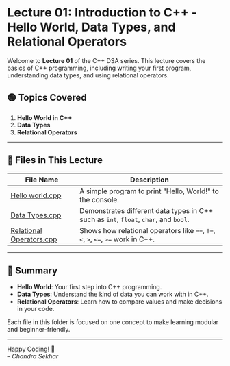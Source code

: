 # Lecture 01: Introduction to C++ - Hello World, Data Types, and Relational Operators

Welcome to **Lecture 01** of the C++ DSA series. This lecture covers the basics of C++ programming, including writing your first program, understanding data types, and using relational operators.

## 🟢 Topics Covered

1. **Hello World in C++**
2. **Data Types**
3. **Relational Operators**

---

## 📂 Files in This Lecture

| File Name | Description |
|-----------|-------------|
| [Hello world.cpp](./Hello%20world.cpp) | A simple program to print "Hello, World!" to the console. |
| [Data Types.cpp](./Data%20Types.cpp) | Demonstrates different data types in C++ such as `int`, `float`, `char`, and `bool`. |
| [Relational Operators.cpp](./Relational%20Operators.cpp) | Shows how relational operators like `==`, `!=`, `<`, `>`, `<=`, `>=` work in C++. |

---

## 📌 Summary

- **Hello World**: Your first step into C++ programming.
- **Data Types**: Understand the kind of data you can work with in C++.
- **Relational Operators**: Learn how to compare values and make decisions in your code.

Each file in this folder is focused on one concept to make learning modular and beginner-friendly.

---

Happy Coding! 🚀  
*– Chandra Sekhar*

